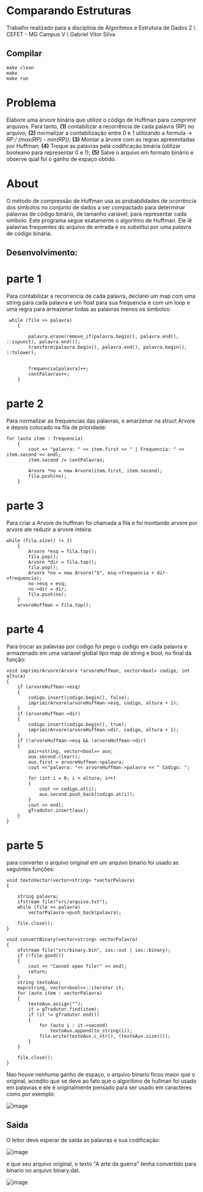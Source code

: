 # Comparando Estruturas

</p>
Trabalho realizado para a disciplina de Algoritmos e Estrutura de Dados 2 \
CEFET - MG Campus V \
Gabriel Vitor Silva 


## Compilar ##
```
make clean
make
make run
```
# Problema
 Elabore uma árvore binária que utilize o código de Huffman para comprimir arquivos. Para tanto, **(1)** contabilizar a recorrência de cada palavra (RP) no arquivo; **(2)** normalizar a contabilização entre 0 e 1 utilizando a formula -> *RP / (max(RP) - min(RP))*; **(3)** Montar a árvore com as regras apresentadas por Huffman; **(4)** Troque as palavras pela codificação binária (utilizar booleano para representar 0 e 1); **(5)** Salve o arquivo em formato binário e observe qual foi o ganho de espaço obtido.
 
 About
=====
 
 O método de compressão de Huffman usa as probabilidades de ocorrência dos símbolos no conjunto de dados a ser compactado para determinar palavras de código binário, de tamanho variável, para representar cada símbolo. Este programa segue exatamente o algoritmo de Huffman. Ele lê palavras frequentes do arquivo de entrada e os substitui por uma palavra de código binária.
 
 ## Desenvolvimento: #
 
 # parte 1 
 
Para contabilizar a recorrencia de cada palavra, declarei um map com uma string para cada palavra e um float para sua frequencia e com um loop e uma regra para armazenar todas as palavras menos os simbolos:

```
 while (file >> palavra)
    {

        palavra.erase(remove_if(palavra.begin(), palavra.end(), ::ispunct), palavra.end());
        transform(palavra.begin(), palavra.end(), palavra.begin(), ::tolower);

        
        frequencia[palavra]++;
        contPalavras++;
    }

```

 # parte 2
 
 Para normalizar as frequencias das palavras, e amarzenar na struct Arvore e depois colocado na fila de prioridade:
 
 
```
for (auto item : frequencia)
    {
        cout << "palavra: " << item.first << " | Frequencia: " << item.second << endl;
        item.second /= contPalavras;

        Arvore *no = new Arvore(item.first, item.second);
        fila.push(no);
    }
```

 # parte 3
 
 Para criar a Arvore de huffman foi chamada a fila e foi montando arvore por arvore ate reduzir a arvore inteira:
 
 
```
while (fila.size() != 1)
    {
        Arvore *esq = fila.top();
        fila.pop();
        Arvore *dir = fila.top();
        fila.pop();
        Arvore *no = new Arvore("$", esq->frequencia + dir->frequencia);
        no->esq = esq;
        no->dir = dir;
        fila.push(no);
    }
    arvoreHuffman = fila.top();
```

# parte 4
 
 Para trocar as palavras por codigo foi pego o codigo em cada palavra e armazenado em uma variavel global tipo map de string e bool, no final da função: 
 
 
```
void imprimirArvore(Arvore *arvoreHuffman, vector<bool> codigo, int altura)
{
    if (arvoreHuffman->esq)
    {
        codigo.insert(codigo.begin(), false);
        imprimirArvore(arvoreHuffman->esq, codigo, altura + 1);
    }
    if (arvoreHuffman->dir)
    {
        codigo.insert(codigo.begin(), true);
        imprimirArvore(arvoreHuffman->dir, codigo, altura + 1);
    }
    if (!arvoreHuffman->esq && !arvoreHuffman->dir)
    {
        pair<string, vector<bool>> aux;
        aux.second.clear();
        aux.first = arvoreHuffman->palavra;
        cout <<"palavra: "<< arvoreHuffman->palavra << " Codigo: ";

        for (int i = 0; i < altura; i++)
        {
            cout << codigo.at(i);
            aux.second.push_back(codigo.at(i));
        }
        cout << endl;
        gTradutor.insert(aux);
    }
}
```

# parte 5
 
para converter o arquivo original em um arquivo binario foi usado as seguintes funções: 
 
 
```
void textoVector(vector<string> *vectorPalavra)
{

    string palavra;
    ifstream file("src/arquivo.txt");
    while (file >> palavra)
        vectorPalavra->push_back(palavra);

    file.close();
}

void convertBinary(vector<string> vectorPalavra)
{
    ofstream file("src/binary.bin", ios::out | ios::binary);
    if (!file.good())
    {
        cout << "Cannot open file!" << endl;
        return;
    }
    string textoAux;
    map<string, vector<bool>>::iterator it;
    for (auto item : vectorPalavra)
    {
        textoAux.assign("");
        it = gTradutor.find(item);
        if (it != gTradutor.end())
        {
            for (auto i : it->second)
                textoAux.append(to_string(i));
            file.write(textoAux.c_str(), (textoAux.size()));
        }
    }

    file.close();
}
```
Nao houve nenhuma ganho de espaço, o arquivo binario ficou maior que o original, acredito que se deve ao fato que o algoritimo de hullman foi usado em palavras e ele é originalmente pensado para ser usado em caracteres como por exemplo:

![image](https://user-images.githubusercontent.com/54191675/192070056-08857b62-196a-45c8-b2c0-898317eb8a1c.png)


## Saida ## 
O leitor deve esperar de saida as palavras e sua codificação:

![image](https://user-images.githubusercontent.com/54191675/192070372-0faff0cb-ab4d-4651-9667-a8da2c77e05d.png)

e que seu arquivo original, o texto "A arte da guerra" tenha convertido para binario no arquivo binary.dat.

![image](https://user-images.githubusercontent.com/54191675/192070462-750f49eb-1dd9-4b03-8f6c-bca9b91738eb.png)

